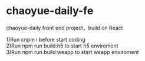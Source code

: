 # chaoyue-daily-fe
chaoyue-daily front end project，build on React

1)Run cnpm i before start coding</br>
2)Run npm run build:h5 to start h5 enviroment</br>
3)Run npm run build:weapp to start weapp enviroment
